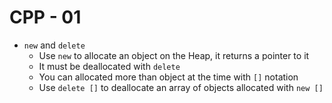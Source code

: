 # CPP - 01

- `new` and `delete`
    - Use `new` to allocate an object on the Heap, it returns a pointer to it
    - It must be deallocated with `delete`
    - You can allocated more than object at the time with `[]` notation
    - Use `delete []` to deallocate an array of objects allocated with `new []`